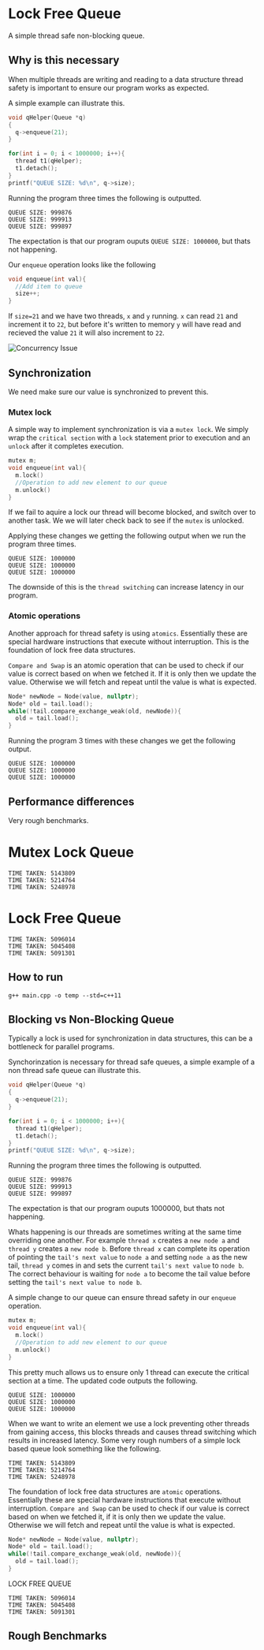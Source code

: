 # Lock Free Queue

A simple thread safe non-blocking queue.

## Why is this necessary
When multiple threads are writing and reading to a data structure thread safety is important to ensure our program works as expected.

A simple example can illustrate this.
```c++
void qHelper(Queue *q)
{
  q->enqueue(21);
}

for(int i = 0; i < 1000000; i++){
  thread t1(qHelper);
  t1.detach();
}
printf("QUEUE SIZE: %d\n", q->size);
```

Running the program three times the following is outputted.

```
QUEUE SIZE: 999876
QUEUE SIZE: 999913
QUEUE SIZE: 999897
```

The expectation is that our program ouputs `QUEUE SIZE: 1000000`, but thats not happening.

Our `enqueue` operation looks like the following
```c++
void enqueue(int val){
  //Add item to queue
  size++;
}
```

If `size=21` and we have two threads, `x` and `y` running. `x` can read `21` and increment it to `22`, but before it's written to memory `y` will have read and recieved the value `21` it will also increment to `22`. 

![Concurrency Issue](/images/problem.png)

## Synchronization
We need make sure our value is synchronized to prevent this. 

### Mutex lock 
A simple way to implement synchronization is via a `mutex lock`. We simply wrap the `critical section` with a `lock` statement prior to execution and an `unlock` after it completes execution.
```c++
mutex m;
void enqueue(int val){
  m.lock()
  //Operation to add new element to our queue
  m.unlock()
}
```
If we fail to aquire a lock our thread will become blocked, and switch over to another task. We we will later check back to see if the `mutex` is unlocked. 

Applying these changes we getting the following output when we run the program three times.

```
QUEUE SIZE: 1000000
QUEUE SIZE: 1000000
QUEUE SIZE: 1000000
```

The downside of this is the `thread switching` can increase latency in our program.

### Atomic operations
Another approach for thread safety is using `atomics`. Essentially these are special hardware instructions that execute without interruption. This is the foundation of lock free data structures.

`Compare and Swap` is an atomic operation that can be used to check if our value is correct based on when we fetched it. If it is only then we update the value. Otherwise we will fetch and repeat until the value is what is expected.

```c++
Node* newNode = Node(value, nullptr);
Node* old = tail.load();
while(!tail.compare_exchange_weak(old, newNode)){
  old = tail.load();
}
```
Running the program 3 times with these changes we get the following output.
```
QUEUE SIZE: 1000000
QUEUE SIZE: 1000000
QUEUE SIZE: 1000000
```

## Performance differences

Very rough benchmarks.

# Mutex Lock Queue
```
TIME TAKEN: 5143809
TIME TAKEN: 5214764
TIME TAKEN: 5248978
```

# Lock Free Queue

```
TIME TAKEN: 5096014
TIME TAKEN: 5045408
TIME TAKEN: 5091301
```

## How to run
`g++ main.cpp -o temp --std=c++11`

## Blocking vs Non-Blocking Queue
Typically a lock is used for synchronization in data structures, this can be a bottleneck for parallel programs.

Synchorinzation is necessary for thread safe queues, a simple example of a non thread safe queue can illustrate this.

```c++
void qHelper(Queue *q)
{
  q->enqueue(21);
}

for(int i = 0; i < 1000000; i++){
  thread t1(qHelper);
  t1.detach();
}
printf("QUEUE SIZE: %d\n", q->size);
```

Running the program three times the following is outputted.

```
QUEUE SIZE: 999876
QUEUE SIZE: 999913
QUEUE SIZE: 999897
```

The expectation is that our program ouputs 1000000, but thats not happening.

Whats happening is our threads are sometimes writing at the same time overriding one another. For example `thread x` creates a `new node a` and `thread y` creates a `new node b`. Before `thread x` can complete its operation of pointing the `tail's next value` to `node a` and setting `node a` as the new tail, `thread y` comes in and sets the current `tail's next value` to `node b`. The correct behaviour is waiting for `node a` to become the tail value before setting the `tail's next value to node b`.

A simple change to our queue can ensure thread safety in our `enqueue` operation.

```c++
mutex m;
void enqueue(int val){
  m.lock()
  //Operation to add new element to our queue
  m.unlock()
}
```
This pretty much allows us to ensure only 1 thread can execute the critical section at a time. The updated code outputs the following.
```
QUEUE SIZE: 1000000
QUEUE SIZE: 1000000
QUEUE SIZE: 1000000
```


When we want to write an element we use a lock preventing other threads from gaining access, this blocks threads and causes thread switching which results in increased latency.
Some very rough numbers of a simple lock based queue look something like the following.
```
TIME TAKEN: 5143809
TIME TAKEN: 5214764
TIME TAKEN: 5248978
```

The foundation of lock free data structures are `atomic` operations. Essentially these are special hardware instructions that execute without interruption. `Compare and Swap` can be used to check if our value is correct based on when we fetched it, if it is only then we update the value. Otherwise we will fetch and repeat until the value is what is expected.

```c++
Node* newNode = Node(value, nullptr);
Node* old = tail.load();
while(!tail.compare_exchange_weak(old, newNode)){
  old = tail.load();
}
```

LOCK FREE QUEUE
```
TIME TAKEN: 5096014
TIME TAKEN: 5045408
TIME TAKEN: 5091301
```



## Rough Benchmarks
